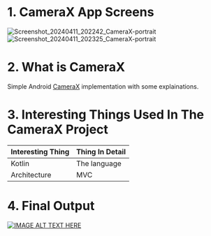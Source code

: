 # 1. CameraX App Screens
![Screenshot_20240411_202242_CameraX-portrait](https://github.com/brianosoro/CameraX/assets/5961753/fe2b5ac2-9d7a-4d3d-b58a-f166895706de)
![Screenshot_20240411_202325_CameraX-portrait](https://github.com/brianosoro/CameraX/assets/5961753/f9f8dad4-3af9-4853-8f28-18645a3f71b5)

# 2. What is CameraX
Simple Android [CameraX](https://developer.android.com/media/camera/camerax)  implementation with some explainations.

# 3. Interesting Things Used In The CameraX Project

| Interesting Thing	| Thing In Detail |
| ------------- | ------------- |
|Kotlin	| The language |
|Architecture |	MVC|

# 4. Final Output

[![IMAGE ALT TEXT HERE](https://img.youtube.com/vi/KsdO0iCyLjo/0.jpg)](https://www.youtube.com/watch?v=KsdO0iCyLjo)
